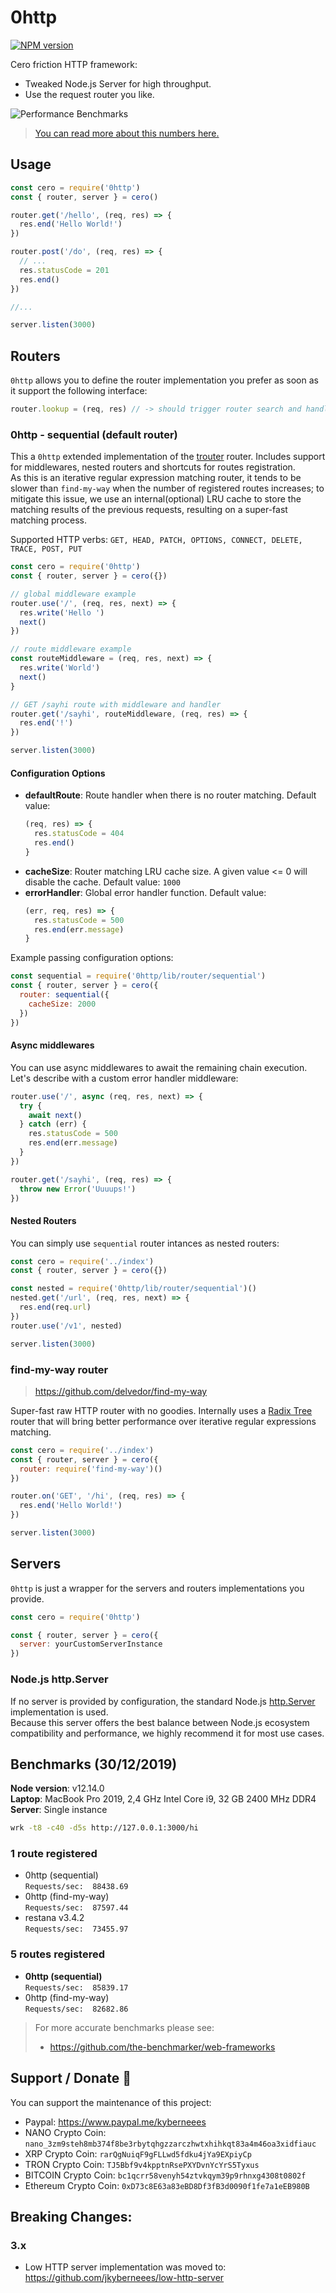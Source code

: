 # 0http
[![NPM version](https://img.shields.io/npm/v/0http.svg?style=flat)](https://www.npmjs.com/package/0http)  

Cero friction HTTP framework:
- Tweaked Node.js Server for high throughput.
- Use the request router you like. 

![Performance Benchmarks](Benchmarks.png)
> [You can read more about this numbers here.](https://github.com/the-benchmarker/web-frameworks/blob/e00f4b9fc3db7105d8c918c36691560be069697c/README.md)

## Usage
```js
const cero = require('0http')
const { router, server } = cero()

router.get('/hello', (req, res) => {
  res.end('Hello World!')
})

router.post('/do', (req, res) => {
  // ...
  res.statusCode = 201
  res.end()
})

//...

server.listen(3000)
```

## Routers
`0http` allows you to define the router implementation you prefer as soon as it support the following interface:
```js
router.lookup = (req, res) // -> should trigger router search and handlers execution
```

### 0http - sequential (default router)
This a `0http` extended implementation of the [trouter](https://www.npmjs.com/package/trouter) router. Includes support for middlewares, nested routers and shortcuts for routes registration.  
As this is an iterative regular expression matching router, it tends to be slower than `find-my-way` when the number of registered routes increases; to mitigate this issue, we use 
an internal(optional) LRU cache to store the matching results of the previous requests, resulting on a super-fast matching process.

Supported HTTP verbs: `GET, HEAD, PATCH, OPTIONS, CONNECT, DELETE, TRACE, POST, PUT`

```js
const cero = require('0http')
const { router, server } = cero({})

// global middleware example
router.use('/', (req, res, next) => {
  res.write('Hello ')
  next()
})

// route middleware example
const routeMiddleware = (req, res, next) => {
  res.write('World')
  next()
}

// GET /sayhi route with middleware and handler
router.get('/sayhi', routeMiddleware, (req, res) => {
  res.end('!')
})

server.listen(3000)
```
#### Configuration Options
- **defaultRoute**: Route handler when there is no router matching. Default value:
  ```js 
  (req, res) => {
    res.statusCode = 404
    res.end()
  }
  ```
- **cacheSize**: Router matching LRU cache size. A given value <= 0 will disable the cache. Default value: `1000`
- **errorHandler**: Global error handler function. Default value: 
  ```js 
  (err, req, res) => {
    res.statusCode = 500
    res.end(err.message)
  }
  ```

Example passing configuration options:
```js
const sequential = require('0http/lib/router/sequential')
const { router, server } = cero({
  router: sequential({
    cacheSize: 2000
  })
})
```

#### Async middlewares
You can use async middlewares to await the remaining chain execution. Let's describe with a custom error handler middleware:
```js
router.use('/', async (req, res, next) => {
  try {
    await next()
  } catch (err) {
    res.statusCode = 500
    res.end(err.message)
  }
})

router.get('/sayhi', (req, res) => {
  throw new Error('Uuuups!')
})
```

#### Nested Routers
You can simply use `sequential` router intances as nested routers:
```js
const cero = require('../index')
const { router, server } = cero({})

const nested = require('0http/lib/router/sequential')()
nested.get('/url', (req, res, next) => {
  res.end(req.url)      
})
router.use('/v1', nested)

server.listen(3000)
```

### find-my-way router
> https://github.com/delvedor/find-my-way  

Super-fast raw HTTP router with no goodies. Internally uses a [Radix Tree](https://en.wikipedia.org/wiki/Radix_tree) 
router that will bring better performance over iterative regular expressions matching. 
```js
const cero = require('../index')
const { router, server } = cero({
  router: require('find-my-way')()
})

router.on('GET', '/hi', (req, res) => {
  res.end('Hello World!')
})

server.listen(3000)
```


## Servers
`0http` is just a wrapper for the servers and routers implementations you provide. 
```js
const cero = require('0http')

const { router, server } = cero({
  server: yourCustomServerInstance
})
```

### Node.js http.Server 
If no server is provided by configuration, the standard Node.js [http.Server](https://nodejs.org/api/http.html#http_class_http_server) implementation is used.  
Because this server offers the best balance between Node.js ecosystem compatibility and performance, we highly recommend it for most use cases.

## Benchmarks (30/12/2019)
**Node version**: v12.14.0  
**Laptop**: MacBook Pro 2019, 2,4 GHz Intel Core i9, 32 GB 2400 MHz DDR4  
**Server**: Single instance

```bash
wrk -t8 -c40 -d5s http://127.0.0.1:3000/hi
```

### 1 route registered
- 0http (sequential)   
  `Requests/sec:  88438.69`
- 0http (find-my-way)   
  `Requests/sec:  87597.44`
- restana v3.4.2   
  `Requests/sec:  73455.97`

### 5 routes registered
- **0http (sequential)**  
  `Requests/sec:  85839.17`
- 0http (find-my-way)   
  `Requests/sec:  82682.86`

> For more accurate benchmarks please see:
> - https://github.com/the-benchmarker/web-frameworks

## Support / Donate 💚
You can support the maintenance of this project: 
- Paypal: https://www.paypal.me/kyberneees
- NANO Crypto Coin: `nano_3zm9steh8mb374f8be3rbytqhgzzarczhwtxhihkqt83a4m46oa3xidfiauc`
- XRP Crypto Coin: `rarQgNuiqF9gFLLwd5fdku4jYa9EXpiyCp`
- TRON Crypto Coin: `TJ5Bbf9v4kpptnRsePXYDvnYcYrS5Tyxus`
- BITCOIN Crypto Coin: `bc1qcrr58venyh54ztvkqym39p9rhnxg4308t0802f`
- Ethereum Crypto Coin: `0xD73c8E63a83eBD8Df3fB3d0090f1fe7a1eEB980B`

## Breaking Changes:
### 3.x
- Low HTTP server implementation was moved to: https://github.com/jkyberneees/low-http-server